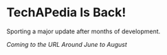 # TechAPedia Is Back!
Sporting a major update after months of development.

<i>Coming to the URL Around June to August</i>
